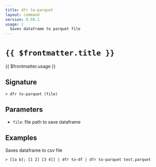 ```yaml
---
title: dfr to-parquet
layout: command
version: 0.59.1
usage: |
  Saves dataframe to parquet file
---
```


# `{{ $frontmatter.title }}`

<div style='white-space: pre-wrap;'>{{ $frontmatter.usage }}</div>

## Signature

```> dfr to-parquet (file)```

## Parameters

 -  `file`: file path to save dataframe

## Examples

Saves dataframe to csv file
```shell
> [[a b]; [1 2] [3 4]] | dfr to-df | dfr to-parquet test.parquet
```
